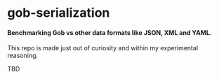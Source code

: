 # gob-serialization

#### Benchmarking Gob vs other data formats like JSON, XML and YAML.

This repo is made just out of curiosity and within my experimental reasoning.

TBD